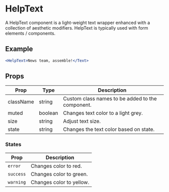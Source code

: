 # HelpText

A HelpText component is a light-weight text wrapper enhanced with a collection of aesthetic modifiers. HelpText is typically used with form elements / components.

## Example

```jsx
<HelpText>News team, assemble!</Text>
```


## Props

| Prop | Type | Description |
| --- | --- | --- |
| className | string | Custom class names to be added to the component. |
| muted | boolean  | Changes text color to a light grey. |
| size | string | Adjust text size. |
| state | string | Changes the text color based on state. |


### States

| Prop | Description |
| --- | --- |
| `error` | Changes color to red. |
| `success` | Changes color to green. |
| `warning` | Changes color to yellow. |
